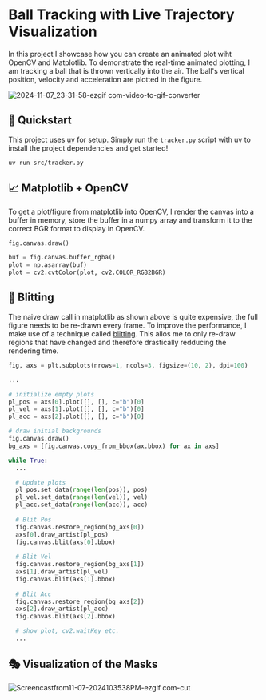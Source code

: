 # Ball Tracking with Live Trajectory Visualization

In this project I showcase how you can create an animated plot wiht OpenCV and Matplotlib. To demonstrate the real-time animated plotting, I am tracking a ball that is thrown vertically into the air. The ball's vertical position, velocity and acceleration are plotted in the figure.

![2024-11-07_23-31-58-ezgif com-video-to-gif-converter](https://github.com/user-attachments/assets/128367fc-f6f3-4c45-8405-e146bd22148c)

## 🌟 Quickstart

This project uses [uv](https://docs.astral.sh/uv/getting-started/installation/) for setup. Simply run the `tracker.py` script with uv to install the project dependencies and get started!

```Shell
uv run src/tracker.py
```

## 📈 Matplotlib + OpenCV

To get a plot/figure from matplotlib into OpenCV, I render the canvas into a buffer in memory, store the buffer in a numpy array and transform it to the correct BGR format to display in OpenCV.

```Python
fig.canvas.draw()

buf = fig.canvas.buffer_rgba()
plot = np.asarray(buf)
plot = cv2.cvtColor(plot, cv2.COLOR_RGB2BGR)
```

## 🎨 Blitting
The naive draw call in matplotlib as shown above is quite expensive, the full figure needs to be re-drawn every frame. To improve the performance, I make use of a technique called [blitting](https://matplotlib.org/stable/users/explain/animations/blitting.html). 
This allos me to only re-draw regions that have changed and therefore drastically redducing the rendering time.

```Python
fig, axs = plt.subplots(nrows=1, ncols=3, figsize=(10, 2), dpi=100)

...

# initialize empty plots
pl_pos = axs[0].plot([], [], c="b")[0]
pl_vel = axs[1].plot([], [], c="b")[0]
pl_acc = axs[2].plot([], [], c="b")[0]

# draw initial backgrounds
fig.canvas.draw()
bg_axs = [fig.canvas.copy_from_bbox(ax.bbox) for ax in axs]

while True:
  ...

  # Update plots
  pl_pos.set_data(range(len(pos)), pos)
  pl_vel.set_data(range(len(vel)), vel)
  pl_acc.set_data(range(len(acc)), acc)
  
  # Blit Pos
  fig.canvas.restore_region(bg_axs[0])
  axs[0].draw_artist(pl_pos)
  fig.canvas.blit(axs[0].bbox)
  
  # Blit Vel
  fig.canvas.restore_region(bg_axs[1])
  axs[1].draw_artist(pl_vel)
  fig.canvas.blit(axs[1].bbox)
  
  # Blit Acc
  fig.canvas.restore_region(bg_axs[2])
  axs[2].draw_artist(pl_acc)
  fig.canvas.blit(axs[2].bbox)

  # show plot, cv2.waitKey etc.
  ...
```

## 🎭 Visualization of the Masks
![Screencastfrom11-07-2024103538PM-ezgif com-cut](https://github.com/user-attachments/assets/9209500a-94f4-4670-be64-c332dc839801)
